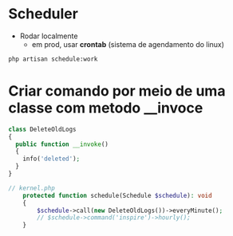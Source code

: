# Scheduler
- Rodar localmente
  - em prod, usar **crontab** (sistema de agendamento do linux)
```sh
php artisan schedule:work
```

# Criar comando por meio de uma classe com metodo __invoce
```php
class DeleteOldLogs
{
  public function __invoke()
  {
    info('deleted');
  }
}

// kernel.php
    protected function schedule(Schedule $schedule): void
    {
        $schedule->call(new DeleteOldLogs())->everyMinute();
        // $schedule->command('inspire')->hourly();
    }
```
